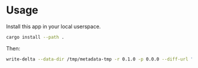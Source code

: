 # Usage

Install this app in your local userspace.

```sh
cargo install --path .
```

Then:

```sh
write-delta --data-dir /tmp/metadata-tmp -r 0.1.0 -p 0.0.0 --diff-url "https://some/horrible/cloud/myapp-0.0.0_to_0.1.0.diff" --diff-b2bsum abc --expected-pck-b2bsum def
```
